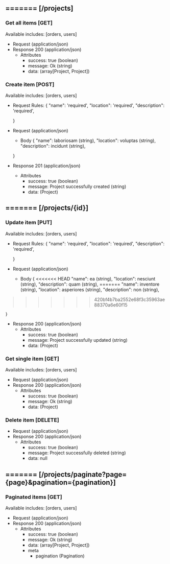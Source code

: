 ## ======= [/projects]

### Get all items [GET]
Available includes: [orders, users]
+ Request (application/json)
    <!-- include(request/header.md) -->
+ Response 200 (application/json)
    + Attributes         
        + success: true (boolean)
        + message: Ok (string)
        + data: (array[Project, Project])

<!-- include(response/401.md) -->
<!-- include(response/500.md) -->
### Create item [POST]
Available includes: [orders, users]
+ Request Rules:
    {
        "name": 'required',
        "location": 'required',
        "description": 'required',

    }
+ Request (application/json)
    <!-- include(request/header.md) -->
    + Body
    {
            "name": laboriosam (string),
            "location": voluptas (string),
            "description": incidunt (string),

    }
+ Response 201 (application/json)
    + Attributes         
        + success: true (boolean)
        + message: Project successfully created (string)
        + data: (Project)

<!-- include(response/401.md) -->
<!-- include(response/422.md) -->
<!-- include(response/500.md) -->

## ======= [/projects/{id}]
### Update item [PUT]
Available includes: [orders, users]
<!-- include(parameters/id.md) -->
+ Request Rules:
    {
        "name": 'required',
        "location": 'required',
        "description": 'required',

    }
+ Request (application/json)
    <!-- include(request/header.md) -->
    + Body
    {
<<<<<<< HEAD
            "name": ea (string),
            "location": nesciunt (string),
            "description": quam (string),
=======
            "name": inventore (string),
            "location": asperiores (string),
            "description": non (string),
>>>>>>> 420bf4b7ba2552e68f3c35963ae88370a6e60f15

    }
+ Response 200 (application/json)
    + Attributes         
        + success: true (boolean)
        + message: Project successfully updated (string)
        + data: (Project)

<!-- include(response/401.md) -->
<!-- include(response/404.md) -->
<!-- include(response/422.md) -->
<!-- include(response/500.md) -->
### Get single item [GET]
Available includes: [orders, users]
<!-- include(parameters/id.md) -->
+ Request (application/json)
    <!-- include(request/header.md) -->
+ Response 200 (application/json)
    + Attributes         
        + success: true (boolean)
        + message: Ok (string)
        + data: (Project)

<!-- include(response/401.md) -->
<!-- include(response/404.md) -->
<!-- include(response/500.md) -->
### Delete item [DELETE]
<!-- include(parameters/id.md) -->
+ Request (application/json)
    <!-- include(request/header.md) -->    
+ Response 200 (application/json)
    + Attributes         
        + success: true (boolean)
        + message: Project successfully deleted (string)
        + data: null

<!-- include(response/401.md) -->
<!-- include(response/404.md) -->
<!-- include(response/500.md) -->

## ======= [/projects/paginate?page={page}&pagination={pagination}]
### Paginated items [GET]
Available includes: [orders, users]
<!-- include(parameters/pagination.md) -->
+ Request (application/json)
    <!-- include(request/header.md) -->
+ Response 200 (application/json)
    + Attributes         
        + success: true (boolean)
        + message: Ok (string)
        + data: (array[Project, Project])
        + meta
            + pagination (Pagination)

<!-- include(response/401.md) -->
<!-- include(response/500.md) -->


